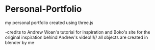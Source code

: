 # Personal-Portfolio
my personal portfolio created using three.js

-credits to Andrew Woan's tutorial for inspiration and Boko's site for the original inspiration behind Andrew's video!!!//
all objects are created in blender by me
